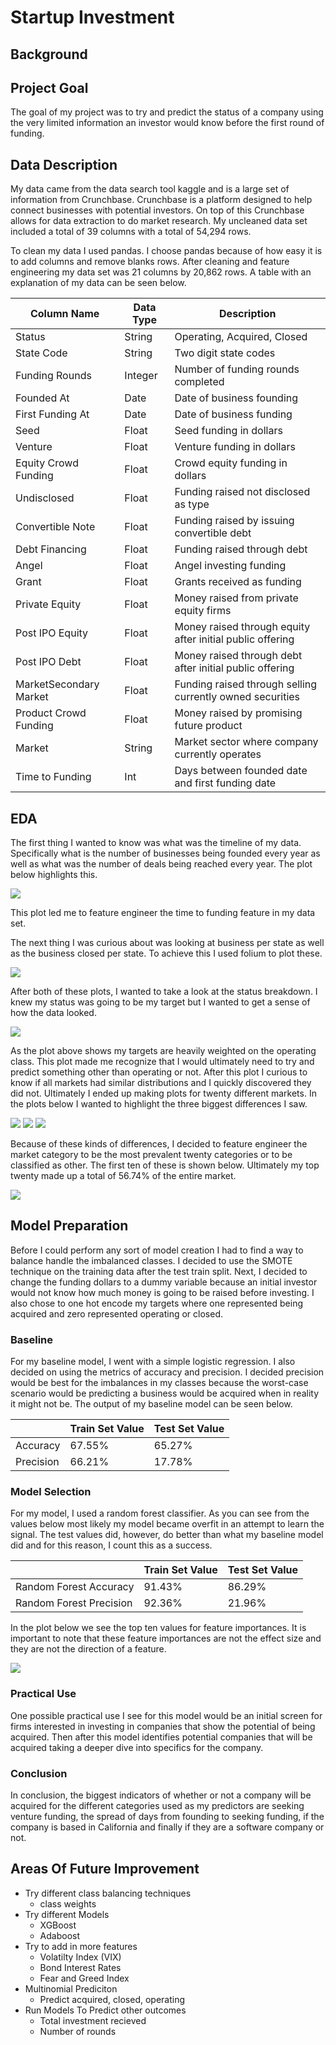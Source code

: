 # Startup Investment

## Background

## Project Goal
The goal of my project was to try and predict the status of a company using the very limited information an investor would know before the first round of funding. 

## Data Description
My data came from the data search tool kaggle and is a large set of information from Crunchbase. Crunchbase is a platform designed to help connect businesses with potential investors. On top of this Crunchbase allows for data extraction to do market research. My uncleaned data set included a total of 39 columns with a total of 54,294 rows.

To clean my data I used pandas. I choose pandas because of how easy it is to add columns and remove blanks rows. After cleaning and feature engineering my data set was 21 columns by 20,862 rows. A table with an explanation of my data can be seen below. 

| Column Name          | Data Type | Description                                |
|----------------------|-----------|--------------------------------------------|
| Status               | String    | Operating, Acquired, Closed                |
| State Code           | String    | Two digit state codes                      |
| Funding Rounds       | Integer   | Number of funding rounds completed         |
| Founded At           | Date      | Date of business founding                  |
| First Funding At     | Date      | Date of business funding                   |
| Seed                 | Float     | Seed funding in dollars                    |
| Venture              | Float     | Venture funding in dollars                 |
| Equity Crowd Funding | Float     | Crowd equity funding in dollars            |
| Undisclosed          | Float     | Funding raised not disclosed as type       |
| Convertible Note     | Float     | Funding raised by issuing convertible debt |
| Debt Financing       | Float     | Funding raised through debt                |
| Angel                  | Float  | Angel investing funding                                   |
| Grant                  | Float  | Grants received as funding                                |
| Private Equity         | Float  | Money raised from private equity firms                    |
| Post IPO Equity        | Float  | Money raised through equity after initial public offering |
| Post IPO Debt          | Float  | Money raised through debt after initial public offering   |
| MarketSecondary Market | Float  | Funding raised through selling currently owned securities |
| Product Crowd Funding  | Float  | Money raised by promising future product                  |
| Market                 | String | Market sector where company currently operates            |
| Time to Funding        | Int    | Days between founded date and first funding date          |

## EDA
The first thing I wanted to know was what was the timeline of my data. Specifically what is the number of businesses being founded every year as well as what was the number of deals being reached every year. The plot below highlights this. 

![](images/founded_vs_deals.png)

This plot led me to feature engineer the time to funding feature in my data set. 

The next thing I was curious about was looking at business per state as well as the business closed per state. To achieve this I used folium to plot these.

![](images/map.gif)

After both of these plots, I wanted to take a look at the status breakdown. I knew my status was going to be my target but I wanted to get a sense of how the data looked.

![](images/all_markets_pie.png)

As the plot above shows my targets are heavily weighted on the operating class. This plot made me recognize that I would ultimately need to try and predict something other than operating or not. After this plot I curious to know if all markets had similar distributions and I quickly discovered they did not. Ultimately I ended up making plots for twenty different markets. In the plots below I wanted to highlight the three biggest differences I saw. 

![](images/HealthandWellness_pie.png)
![](images/Security_pie.png)
![](images/Semiconductors.png)

Because of these kinds of differences, I decided to feature engineer the market category to be the most prevalent twenty categories or to be classified as other. The first ten of these is shown below. Ultimately my top twenty made up a total of 56.74% of the entire market. 

![](images/market_split.png) 

## Model Preparation 
Before I could perform any sort of model creation I had to find a way to balance handle the imbalanced classes. I decided to use the SMOTE technique on the training data after the test train split. Next, I decided to change the funding dollars to a dummy variable because an initial investor would not know how much money is going to be raised before investing. I also chose to one hot encode my targets where one represented being acquired and zero represented operating or closed.  

### Baseline
For my baseline model, I went with a simple logistic regression. I also decided on using the metrics of accuracy and precision. I decided precision would be best for the imbalances in my classes because the worst-case scenario would be predicting a business would be acquired when in reality it might not be. The output of my baseline model can be seen below. 

|                | Train Set Value | Test Set Value |
|----------------|-----------------|----------------|
| Accuracy       | 67.55%          | 65.27%         |
| Precision      | 66.21%          | 17.78%         |

### Model Selection
For my model, I used a random forest classifier. As you can see from the values below most likely my model became overfit in an attempt to learn the signal. The test values did, however, do better than what my baseline model did and for this reason, I count this as a success. 

|                         | Train Set Value | Test Set Value |
|-------------------------|-----------------|----------------|
| Random Forest Accuracy  | 91.43%          | 86.29%         |
| Random Forest Precision | 92.36%          | 21.96%         |

In the plot below we see the top ten values for feature importances. It is important to note that these feature importances are not the effect size and they are not the direction of a feature.

![](images/feature_importances.png)

### Practical Use
One possible practical use I see for this model would be an initial screen for firms interested in investing in companies that show the potential of being acquired. Then after this model identifies potential companies that will be acquired taking a deeper dive into specifics for the company. 

### Conclusion
In conclusion, the biggest indicators of whether or not a company will be acquired for the different categories used as my predictors are seeking venture funding, the spread of days from founding to seeking funding, if the company is based in California and finally if they are a software company or not.

## Areas Of Future Improvement
* Try different class balancing techniques
    - class weights 
* Try different Models
    - XGBoost
    - Adaboost
* Try to add in more features
    - Volatilty Index (VIX)
    - Bond Interest Rates
    - Fear and Greed Index
* Multinomial Prediciton
    - Predict acquired, closed, operating
* Run Models To Predict other outcomes
    - Total investment recieved
    - Number of rounds





